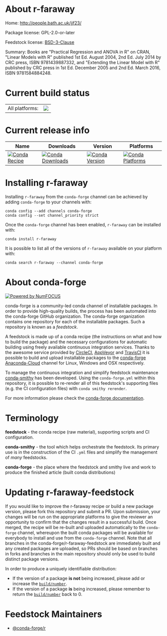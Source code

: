 About r-faraway
===============

Home: http://people.bath.ac.uk/jjf23/

Package license: GPL-2.0-or-later

Feedstock license: [BSD-3-Clause](https://github.com/conda-forge/r-faraway-feedstock/blob/master/LICENSE.txt)

Summary: Books are "Practical Regression and ANOVA in R" on CRAN, "Linear Models with R" published 1st Ed. August 2004, 2nd Ed. July 2014 by CRC press, ISBN 9781439887332, and "Extending the Linear Model with R" published by CRC press in 1st Ed. December 2005 and 2nd Ed. March 2016, ISBN 9781584884248.

Current build status
====================


<table><tr><td>All platforms:</td>
    <td>
      <a href="https://dev.azure.com/conda-forge/feedstock-builds/_build/latest?definitionId=13627&branchName=master">
        <img src="https://dev.azure.com/conda-forge/feedstock-builds/_apis/build/status/r-faraway-feedstock?branchName=master">
      </a>
    </td>
  </tr>
</table>

Current release info
====================

| Name | Downloads | Version | Platforms |
| --- | --- | --- | --- |
| [![Conda Recipe](https://img.shields.io/badge/recipe-r--faraway-green.svg)](https://anaconda.org/conda-forge/r-faraway) | [![Conda Downloads](https://img.shields.io/conda/dn/conda-forge/r-faraway.svg)](https://anaconda.org/conda-forge/r-faraway) | [![Conda Version](https://img.shields.io/conda/vn/conda-forge/r-faraway.svg)](https://anaconda.org/conda-forge/r-faraway) | [![Conda Platforms](https://img.shields.io/conda/pn/conda-forge/r-faraway.svg)](https://anaconda.org/conda-forge/r-faraway) |

Installing r-faraway
====================

Installing `r-faraway` from the `conda-forge` channel can be achieved by adding `conda-forge` to your channels with:

```
conda config --add channels conda-forge
conda config --set channel_priority strict
```

Once the `conda-forge` channel has been enabled, `r-faraway` can be installed with:

```
conda install r-faraway
```

It is possible to list all of the versions of `r-faraway` available on your platform with:

```
conda search r-faraway --channel conda-forge
```


About conda-forge
=================

[![Powered by NumFOCUS](https://img.shields.io/badge/powered%20by-NumFOCUS-orange.svg?style=flat&colorA=E1523D&colorB=007D8A)](http://numfocus.org)

conda-forge is a community-led conda channel of installable packages.
In order to provide high-quality builds, the process has been automated into the
conda-forge GitHub organization. The conda-forge organization contains one repository
for each of the installable packages. Such a repository is known as a *feedstock*.

A feedstock is made up of a conda recipe (the instructions on what and how to build
the package) and the necessary configurations for automatic building using freely
available continuous integration services. Thanks to the awesome service provided by
[CircleCI](https://circleci.com/), [AppVeyor](https://www.appveyor.com/)
and [TravisCI](https://travis-ci.com/) it is possible to build and upload installable
packages to the [conda-forge](https://anaconda.org/conda-forge)
[Anaconda-Cloud](https://anaconda.org/) channel for Linux, Windows and OSX respectively.

To manage the continuous integration and simplify feedstock maintenance
[conda-smithy](https://github.com/conda-forge/conda-smithy) has been developed.
Using the ``conda-forge.yml`` within this repository, it is possible to re-render all of
this feedstock's supporting files (e.g. the CI configuration files) with ``conda smithy rerender``.

For more information please check the [conda-forge documentation](https://conda-forge.org/docs/).

Terminology
===========

**feedstock** - the conda recipe (raw material), supporting scripts and CI configuration.

**conda-smithy** - the tool which helps orchestrate the feedstock.
                   Its primary use is in the construction of the CI ``.yml`` files
                   and simplify the management of *many* feedstocks.

**conda-forge** - the place where the feedstock and smithy live and work to
                  produce the finished article (built conda distributions)


Updating r-faraway-feedstock
============================

If you would like to improve the r-faraway recipe or build a new
package version, please fork this repository and submit a PR. Upon submission,
your changes will be run on the appropriate platforms to give the reviewer an
opportunity to confirm that the changes result in a successful build. Once
merged, the recipe will be re-built and uploaded automatically to the
`conda-forge` channel, whereupon the built conda packages will be available for
everybody to install and use from the `conda-forge` channel.
Note that all branches in the conda-forge/r-faraway-feedstock are
immediately built and any created packages are uploaded, so PRs should be based
on branches in forks and branches in the main repository should only be used to
build distinct package versions.

In order to produce a uniquely identifiable distribution:
 * If the version of a package **is not** being increased, please add or increase
   the [``build/number``](https://docs.conda.io/projects/conda-build/en/latest/resources/define-metadata.html#build-number-and-string).
 * If the version of a package **is** being increased, please remember to return
   the [``build/number``](https://docs.conda.io/projects/conda-build/en/latest/resources/define-metadata.html#build-number-and-string)
   back to 0.

Feedstock Maintainers
=====================

* [@conda-forge/r](https://github.com/conda-forge/r/)

